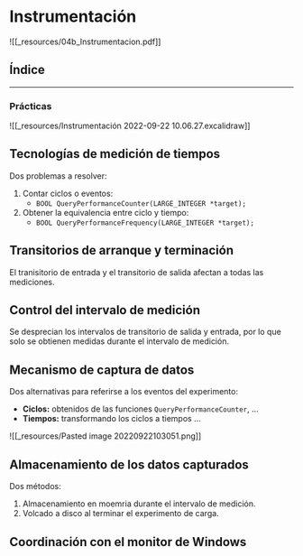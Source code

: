 # Instrumentación
![[_resources/04b_Instrumentacion.pdf]]
## Índice


---
### Prácticas
![[_resources/Instrumentación 2022-09-22 10.06.27.excalidraw]]

## Tecnologías de medición de tiempos
Dos problemas a resolver:

1. Contar ciclos o eventos:
	- `BOOL QueryPerformanceCounter(LARGE_INTEGER *target);`
2. Obtener la equivalencia entre ciclo y tiempo:
	- `BOOL QueryPerformanceFrequency(LARGE_INTEGER *target);`

## Transitorios de arranque y terminación
El tranisitorio de entrada y el transitorio de salida afectan a todas las mediciones.

## Control del intervalo de medición
Se desprecian los intervalos de transitorio de salida y entrada, por lo que solo se obtienen medidas durante el intervalo de medición.

## Mecanismo de captura de datos
Dos alternativas para referirse a los eventos del experimento:
- **Ciclos:** obtenidos de las funciones `QueryPerformanceCounter`, ...
- **Tiempos:** transformando los ciclos a tiempos ...

![[_resources/Pasted image 20220922103051.png]]

## Almacenamiento de los datos capturados
Dos métodos:

1) Almacenamiento en moemria durante el intervalo de medición.
2) Volcado a disco al terminar el experimento de carga.

## Coordinación con el monitor de Windows
